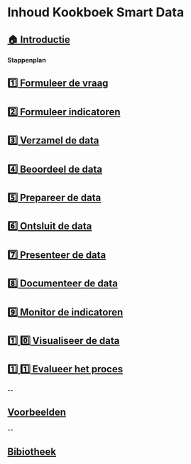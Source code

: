# Inhoud Kookboek Smart Data

## [:house: Introductie](README.md)
**Stappenplan**
## [:one: Formuleer de vraag](Stap_1.md)
## [:two: Formuleer indicatoren](Stap_2.md)
## [:three: Verzamel de data](Stap_3.md)
## [:four: Beoordeel de data](Stap_4.md)
## [:five: Prepareer de data](Stap_5.md)
## [:six: Ontsluit de data](Stap_6.md)
## [:seven: Presenteer de data](Stap_7.md)
## [:eight: Documenteer de data](Stap_8.md)
## [:nine: Monitor de indicatoren](Stap_9.md)
## [:one: :zero: Visualiseer de data](Stap_10.md)
## [:one: :one: Evalueer het proces](Stap_11.md)
--
## [Voorbeelden](examples.md)
--
## [Bibiotheek](Bibliotheek.md)
